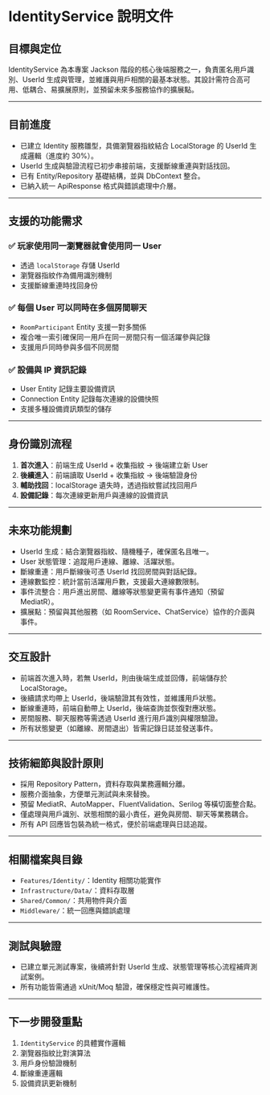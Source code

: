 ﻿# IdentityService 說明文件

## 目標與定位

IdentityService 為本專案 Jackson 階段的核心後端服務之一，負責匿名用戶識別、UserId 生成與管理，並維護與用戶相關的最基本狀態。其設計需符合高可用、低耦合、易擴展原則，並預留未來多服務協作的擴展點。

---

## 目前進度

- 已建立 Identity 服務雛型，具備瀏覽器指紋結合 LocalStorage 的 UserId 生成邏輯（進度約 30%）。
- UserId 生成與驗證流程已初步串接前端，支援斷線重連與對話找回。
- 已有 Entity/Repository 基礎結構，並與 DbContext 整合。
- 已納入統一 ApiResponse 格式與錯誤處理中介層。

---

## 支援的功能需求

### ✅ 玩家使用同一瀏覽器就會使用同一 User
- 透過 `localStorage` 存儲 UserId
- 瀏覽器指紋作為備用識別機制
- 支援斷線重連時找回身份

### ✅ 每個 User 可以同時在多個房間聊天
- `RoomParticipant` Entity 支援一對多關係
- 複合唯一索引確保同一用戶在同一房間只有一個活躍參與記錄
- 支援用戶同時參與多個不同房間

### ✅ 設備與 IP 資訊記錄
- User Entity 記錄主要設備資訊
- Connection Entity 記錄每次連線的設備快照
- 支援多種設備資訊類型的儲存

---

## 身份識別流程

1. **首次進入**：前端生成 UserId + 收集指紋 → 後端建立新 User
2. **後續進入**：前端讀取 UserId + 收集指紋 → 後端驗證身份
3. **輔助找回**：localStorage 遺失時，透過指紋嘗試找回用戶
4. **設備記錄**：每次連線更新用戶與連線的設備資訊

---

## 未來功能規劃

- UserId 生成：結合瀏覽器指紋、隨機種子，確保匿名且唯一。
- User 狀態管理：追蹤用戶連線、離線、活躍狀態。
- 斷線重連：用戶斷線後可憑 UserId 找回房間與對話紀錄。
- 連線數監控：統計當前活躍用戶數，支援最大連線數限制。
- 事件流整合：用戶進出房間、離線等狀態變更需有事件通知（預留 MediatR）。
- 擴展點：預留與其他服務（如 RoomService、ChatService）協作的介面與事件。

---

## 交互設計

- 前端首次進入時，若無 UserId，則由後端生成並回傳，前端儲存於 LocalStorage。
- 後續請求均帶上 UserId，後端驗證其有效性，並維護用戶狀態。
- 斷線重連時，前端自動帶上 UserId，後端查詢並恢復對應狀態。
- 房間服務、聊天服務等需透過 UserId 進行用戶識別與權限驗證。
- 所有狀態變更（如離線、房間退出）皆需記錄日誌並發送事件。

---

## 技術細節與設計原則

- 採用 Repository Pattern，資料存取與業務邏輯分離。
- 服務介面抽象，方便單元測試與未來替換。
- 預留 MediatR、AutoMapper、FluentValidation、Serilog 等橫切面整合點。
- 僅處理與用戶識別、狀態相關的最小責任，避免與房間、聊天等業務耦合。
- 所有 API 回應皆包裝為統一格式，便於前端處理與日誌追蹤。

---

## 相關檔案與目錄

- `Features/Identity/`：Identity 相關功能實作
- `Infrastructure/Data/`：資料存取層
- `Shared/Common/`：共用物件與介面
- `Middleware/`：統一回應與錯誤處理

---

## 測試與驗證

- 已建立單元測試專案，後續將針對 UserId 生成、狀態管理等核心流程補齊測試案例。
- 所有功能皆需通過 xUnit/Moq 驗證，確保穩定性與可維護性。

---

## 下一步開發重點

1. `IdentityService` 的具體實作邏輯
2. 瀏覽器指紋比對演算法
3. 用戶身份驗證機制
4. 斷線重連邏輯
5. 設備資訊更新機制
